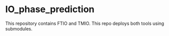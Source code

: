 # IO_phase_prediction
This repository contains FTIO and TMIO. This repo deploys both tools using submodules. 
